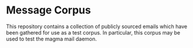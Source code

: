# Message Corpus

This repository contains a collection of publicly sourced emails which have been gathered for use as a test corpus. In particular, this corpus may be used to test the magma mail daemon.
